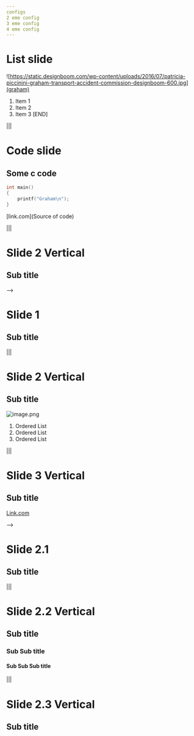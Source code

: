 ```yaml
---
configs
2 eme config
3 eme config
4 eme config
---
```





# List slide
![https://static.designboom.com/wp-content/uploads/2016/07/patricia-piccinini-graham-transport-accident-commission-designboom-600.jpg](graham)


1. Item 1
2. Item 2
3. Item 3
[END]




|||

# Code slide
## Some c code

```c
int main()
{
	printf("Graham\n");
}
```
[link.com](Source of code)



|||

# Slide 2 Vertical
## Sub title

-->
# Slide 1
## Sub title

|||

# Slide 2 Vertical
## Sub title
![image.png](image.png)
1. Ordered List 
2. Ordered List
3. Ordered List

|||

# Slide 3 Vertical
## Sub title
[Link.com](Link.com)

-->

# Slide 2.1
## Sub title

|||

# Slide 2.2 Vertical
## Sub title
### Sub Sub title
#### Sub Sub Sub title
|||

# Slide 2.3 Vertical
## Sub title